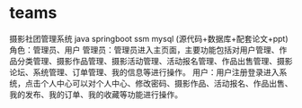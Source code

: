 # teams
摄影社团管理系统 java springboot ssm mysql (源代码+数据库+配套论文+ppt) 角色：管理员、用户  管理员：管理员进入主页面，主要功能包括对用户管理、作品分类管理、摄影作品管理、摄影活动管理、活动报名管理、作品出售管理、摄影论坛、系统管理、订单管理、我的信息等进行操作。  用户：用户注册登录进入系统，点击个人中心可以对个人中心、修改密码、摄影作品、活动报名、作品出售、我的发布、我的订单、我的收藏等功能进行操作。
